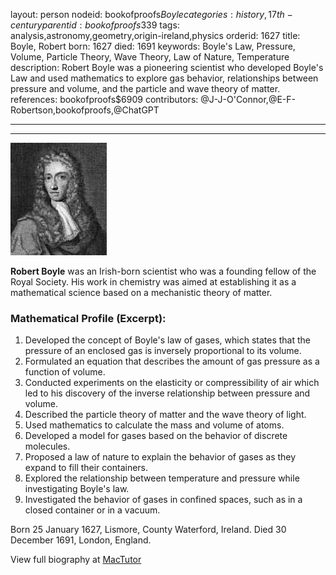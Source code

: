 layout: person
nodeid: bookofproofs$Boyle
categories: history,17th-century
parentid: bookofproofs$339
tags: analysis,astronomy,geometry,origin-ireland,physics
orderid: 1627
title: Boyle, Robert
born: 1627
died: 1691
keywords: Boyle's Law, Pressure, Volume, Particle Theory, Wave Theory, Law of Nature, Temperature
description: Robert Boyle was a pioneering scientist who developed Boyle's Law and used mathematics to explore gas behavior, relationships between pressure and volume, and the particle and wave theory of matter.
references: bookofproofs$6909
contributors: @J-J-O'Connor,@E-F-Robertson,bookofproofs,@ChatGPT

---



---

![Boyle.jpg](https://github.com/bookofproofs/bookofproofs.github.io/blob/main/_sources/_assets/images/portraits/Boyle.jpg?raw=true)

**Robert Boyle** was an Irish-born scientist who was a founding fellow of the Royal Society. His work in chemistry was aimed at establishing it as a mathematical science based on a mechanistic theory of matter.

### Mathematical Profile (Excerpt):
1. Developed the concept of Boyle's law of gases, which states that the pressure of an enclosed gas is inversely proportional to its volume.
2. Formulated an equation that describes the amount of gas pressure as a function of volume.
3. Conducted experiments on the elasticity or compressibility of air which led to his discovery of the inverse relationship between pressure and volume.
4. Described the particle theory of matter and the wave theory of light.
5. Used mathematics to calculate the mass and volume of atoms.
6. Developed a model for gases based on the behavior of discrete molecules.
7. Proposed a law of nature to explain the behavior of gases as they expand to fill their containers.
8. Explored the relationship between temperature and pressure while investigating Boyle's law.
9. Investigated the behavior of gases in confined spaces, such as in a closed container or in a vacuum.

Born 25 January 1627, Lismore, County Waterford, Ireland. Died 30 December 1691, London, England.

View full biography at [MacTutor](https://mathshistory.st-andrews.ac.uk/Biographies/Boyle/)
